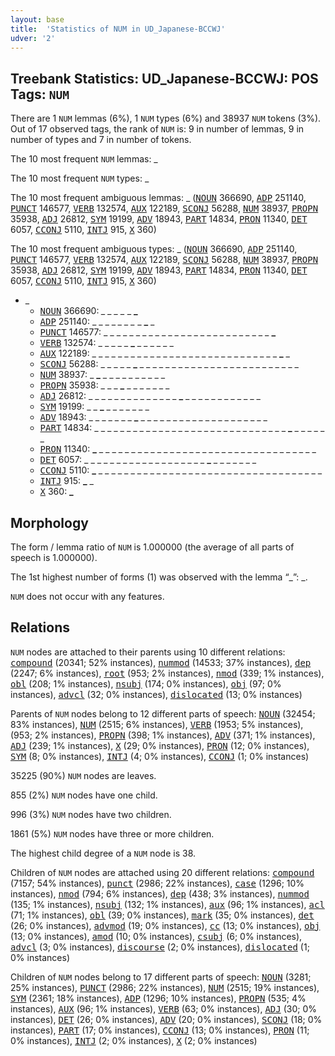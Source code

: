 ```yaml
---
layout: base
title:  'Statistics of NUM in UD_Japanese-BCCWJ'
udver: '2'
---
```


## Treebank Statistics: UD_Japanese-BCCWJ: POS Tags: `NUM`

There are 1 `NUM` lemmas (6%), 1 `NUM` types (6%) and 38937 `NUM` tokens (3%).
Out of 17 observed tags, the rank of `NUM` is: 9 in number of lemmas, 9 in number of types and 7 in number of tokens.

The 10 most frequent `NUM` lemmas: _

The 10 most frequent `NUM` types:  _

The 10 most frequent ambiguous lemmas: _ (<tt><a href="ja_bccwj-pos-NOUN.html">NOUN</a></tt> 366690, <tt><a href="ja_bccwj-pos-ADP.html">ADP</a></tt> 251140, <tt><a href="ja_bccwj-pos-PUNCT.html">PUNCT</a></tt> 146577, <tt><a href="ja_bccwj-pos-VERB.html">VERB</a></tt> 132574, <tt><a href="ja_bccwj-pos-AUX.html">AUX</a></tt> 122189, <tt><a href="ja_bccwj-pos-SCONJ.html">SCONJ</a></tt> 56288, <tt><a href="ja_bccwj-pos-NUM.html">NUM</a></tt> 38937, <tt><a href="ja_bccwj-pos-PROPN.html">PROPN</a></tt> 35938, <tt><a href="ja_bccwj-pos-ADJ.html">ADJ</a></tt> 26812, <tt><a href="ja_bccwj-pos-SYM.html">SYM</a></tt> 19199, <tt><a href="ja_bccwj-pos-ADV.html">ADV</a></tt> 18943, <tt><a href="ja_bccwj-pos-PART.html">PART</a></tt> 14834, <tt><a href="ja_bccwj-pos-PRON.html">PRON</a></tt> 11340, <tt><a href="ja_bccwj-pos-DET.html">DET</a></tt> 6057, <tt><a href="ja_bccwj-pos-CCONJ.html">CCONJ</a></tt> 5110, <tt><a href="ja_bccwj-pos-INTJ.html">INTJ</a></tt> 915, <tt><a href="ja_bccwj-pos-X.html">X</a></tt> 360)

The 10 most frequent ambiguous types:  _ (<tt><a href="ja_bccwj-pos-NOUN.html">NOUN</a></tt> 366690, <tt><a href="ja_bccwj-pos-ADP.html">ADP</a></tt> 251140, <tt><a href="ja_bccwj-pos-PUNCT.html">PUNCT</a></tt> 146577, <tt><a href="ja_bccwj-pos-VERB.html">VERB</a></tt> 132574, <tt><a href="ja_bccwj-pos-AUX.html">AUX</a></tt> 122189, <tt><a href="ja_bccwj-pos-SCONJ.html">SCONJ</a></tt> 56288, <tt><a href="ja_bccwj-pos-NUM.html">NUM</a></tt> 38937, <tt><a href="ja_bccwj-pos-PROPN.html">PROPN</a></tt> 35938, <tt><a href="ja_bccwj-pos-ADJ.html">ADJ</a></tt> 26812, <tt><a href="ja_bccwj-pos-SYM.html">SYM</a></tt> 19199, <tt><a href="ja_bccwj-pos-ADV.html">ADV</a></tt> 18943, <tt><a href="ja_bccwj-pos-PART.html">PART</a></tt> 14834, <tt><a href="ja_bccwj-pos-PRON.html">PRON</a></tt> 11340, <tt><a href="ja_bccwj-pos-DET.html">DET</a></tt> 6057, <tt><a href="ja_bccwj-pos-CCONJ.html">CCONJ</a></tt> 5110, <tt><a href="ja_bccwj-pos-INTJ.html">INTJ</a></tt> 915, <tt><a href="ja_bccwj-pos-X.html">X</a></tt> 360)


* _
  * <tt><a href="ja_bccwj-pos-NOUN.html">NOUN</a></tt> 366690: <b>_</b> _ <b>_</b> <b>_</b> _ _ <b>_</b> <b>_</b> _ <b>_</b> _ <b>_</b>
  * <tt><a href="ja_bccwj-pos-ADP.html">ADP</a></tt> 251140: _ _ _ _ <b>_</b> _ _ _ <b>_</b> _ <b>_</b> _
  * <tt><a href="ja_bccwj-pos-PUNCT.html">PUNCT</a></tt> 146577: _ _ _ _ _ _ _ _ _ _ _ _ _ _ _ _ _ _ _ _ _ _ _ _ _ _ <b>_</b>
  * <tt><a href="ja_bccwj-pos-VERB.html">VERB</a></tt> 132574: _ _ _ _ _ <b>_</b> _ _ _ _ _ _
  * <tt><a href="ja_bccwj-pos-AUX.html">AUX</a></tt> 122189: _ _ _ _ _ _ _ _ _ _ _ _ _ _ _ _ _ _ _ _ _ _ _ _ _ _ _ _ _ <b>_</b> _
  * <tt><a href="ja_bccwj-pos-SCONJ.html">SCONJ</a></tt> 56288: _ _ _ _ _ <b>_</b> _ _ _ _ _ _ _ _ _ _ _ _ _ _ _ _ _ _ _ _ _ _ _ _ _
  * <tt><a href="ja_bccwj-pos-NUM.html">NUM</a></tt> 38937: _ <b>_</b> _ _ _ _ _ _ _ _ _ _
  * <tt><a href="ja_bccwj-pos-PROPN.html">PROPN</a></tt> 35938: _ _ _ <b>_</b> _ _ _ _ _ _ _
  * <tt><a href="ja_bccwj-pos-ADJ.html">ADJ</a></tt> 26812: _ _ _ _ _ _ _ _ _ _ _ _ _ _ <b>_</b> _ _ _ _ _ _ _ _ _ _ _ _
  * <tt><a href="ja_bccwj-pos-SYM.html">SYM</a></tt> 19199: _ _ <b>_</b> _ _ _ _ _ _ _
  * <tt><a href="ja_bccwj-pos-ADV.html">ADV</a></tt> 18943: _ _ _ _ _ _ _ <b>_</b> _ _ _ _ _ _ _ _ _ _ _ _ _ _ _ _ _ _ _ _
  * <tt><a href="ja_bccwj-pos-PART.html">PART</a></tt> 14834: _ _ _ _ _ _ _ _ _ _ _ _ _ _ _ _ _ _ _ _ _ _ _ _ _ _ _ _ _ _ <b>_</b> _ _ _ _ _ _
  * <tt><a href="ja_bccwj-pos-PRON.html">PRON</a></tt> 11340: <b>_</b> _ _ _ _ _ _ _ _ _ _ _ _ _ _ _ _ _ _ _ _ _ _ _ _ _ _ _ _ _ _ _ _ _ _
  * <tt><a href="ja_bccwj-pos-DET.html">DET</a></tt> 6057: _ _ _ _ _ _ _ _ _ _ _ _ _ _ _ _ _ _ _ <b>_</b> _ _ _ _ _ _ _
  * <tt><a href="ja_bccwj-pos-CCONJ.html">CCONJ</a></tt> 5110: <b>_</b> _ _ _ _ _ _ _ _ _ _ _ _ _ _ _ _ _ _ _ _ _ _ _ _ _ _ _ _ _ _ _ _ _ _ _
  * <tt><a href="ja_bccwj-pos-INTJ.html">INTJ</a></tt> 915: <b>_</b> _
  * <tt><a href="ja_bccwj-pos-X.html">X</a></tt> 360: <b>_</b>

## Morphology

The form / lemma ratio of `NUM` is 1.000000 (the average of all parts of speech is 1.000000).

The 1st highest number of forms (1) was observed with the lemma “_”: _.

`NUM` does not occur with any features.


## Relations

`NUM` nodes are attached to their parents using 10 different relations: <tt><a href="ja_bccwj-dep-compound.html">compound</a></tt> (20341; 52% instances), <tt><a href="ja_bccwj-dep-nummod.html">nummod</a></tt> (14533; 37% instances), <tt><a href="ja_bccwj-dep-dep.html">dep</a></tt> (2247; 6% instances), <tt><a href="ja_bccwj-dep-root.html">root</a></tt> (953; 2% instances), <tt><a href="ja_bccwj-dep-nmod.html">nmod</a></tt> (339; 1% instances), <tt><a href="ja_bccwj-dep-obl.html">obl</a></tt> (208; 1% instances), <tt><a href="ja_bccwj-dep-nsubj.html">nsubj</a></tt> (174; 0% instances), <tt><a href="ja_bccwj-dep-obj.html">obj</a></tt> (97; 0% instances), <tt><a href="ja_bccwj-dep-advcl.html">advcl</a></tt> (32; 0% instances), <tt><a href="ja_bccwj-dep-dislocated.html">dislocated</a></tt> (13; 0% instances)

Parents of `NUM` nodes belong to 12 different parts of speech: <tt><a href="ja_bccwj-pos-NOUN.html">NOUN</a></tt> (32454; 83% instances), <tt><a href="ja_bccwj-pos-NUM.html">NUM</a></tt> (2515; 6% instances), <tt><a href="ja_bccwj-pos-VERB.html">VERB</a></tt> (1953; 5% instances),  (953; 2% instances), <tt><a href="ja_bccwj-pos-PROPN.html">PROPN</a></tt> (398; 1% instances), <tt><a href="ja_bccwj-pos-ADV.html">ADV</a></tt> (371; 1% instances), <tt><a href="ja_bccwj-pos-ADJ.html">ADJ</a></tt> (239; 1% instances), <tt><a href="ja_bccwj-pos-X.html">X</a></tt> (29; 0% instances), <tt><a href="ja_bccwj-pos-PRON.html">PRON</a></tt> (12; 0% instances), <tt><a href="ja_bccwj-pos-SYM.html">SYM</a></tt> (8; 0% instances), <tt><a href="ja_bccwj-pos-INTJ.html">INTJ</a></tt> (4; 0% instances), <tt><a href="ja_bccwj-pos-CCONJ.html">CCONJ</a></tt> (1; 0% instances)

35225 (90%) `NUM` nodes are leaves.

855 (2%) `NUM` nodes have one child.

996 (3%) `NUM` nodes have two children.

1861 (5%) `NUM` nodes have three or more children.

The highest child degree of a `NUM` node is 38.

Children of `NUM` nodes are attached using 20 different relations: <tt><a href="ja_bccwj-dep-compound.html">compound</a></tt> (7157; 54% instances), <tt><a href="ja_bccwj-dep-punct.html">punct</a></tt> (2986; 22% instances), <tt><a href="ja_bccwj-dep-case.html">case</a></tt> (1296; 10% instances), <tt><a href="ja_bccwj-dep-nmod.html">nmod</a></tt> (794; 6% instances), <tt><a href="ja_bccwj-dep-dep.html">dep</a></tt> (438; 3% instances), <tt><a href="ja_bccwj-dep-nummod.html">nummod</a></tt> (135; 1% instances), <tt><a href="ja_bccwj-dep-nsubj.html">nsubj</a></tt> (132; 1% instances), <tt><a href="ja_bccwj-dep-aux.html">aux</a></tt> (96; 1% instances), <tt><a href="ja_bccwj-dep-acl.html">acl</a></tt> (71; 1% instances), <tt><a href="ja_bccwj-dep-obl.html">obl</a></tt> (39; 0% instances), <tt><a href="ja_bccwj-dep-mark.html">mark</a></tt> (35; 0% instances), <tt><a href="ja_bccwj-dep-det.html">det</a></tt> (26; 0% instances), <tt><a href="ja_bccwj-dep-advmod.html">advmod</a></tt> (19; 0% instances), <tt><a href="ja_bccwj-dep-cc.html">cc</a></tt> (13; 0% instances), <tt><a href="ja_bccwj-dep-obj.html">obj</a></tt> (13; 0% instances), <tt><a href="ja_bccwj-dep-amod.html">amod</a></tt> (10; 0% instances), <tt><a href="ja_bccwj-dep-csubj.html">csubj</a></tt> (6; 0% instances), <tt><a href="ja_bccwj-dep-advcl.html">advcl</a></tt> (3; 0% instances), <tt><a href="ja_bccwj-dep-discourse.html">discourse</a></tt> (2; 0% instances), <tt><a href="ja_bccwj-dep-dislocated.html">dislocated</a></tt> (1; 0% instances)

Children of `NUM` nodes belong to 17 different parts of speech: <tt><a href="ja_bccwj-pos-NOUN.html">NOUN</a></tt> (3281; 25% instances), <tt><a href="ja_bccwj-pos-PUNCT.html">PUNCT</a></tt> (2986; 22% instances), <tt><a href="ja_bccwj-pos-NUM.html">NUM</a></tt> (2515; 19% instances), <tt><a href="ja_bccwj-pos-SYM.html">SYM</a></tt> (2361; 18% instances), <tt><a href="ja_bccwj-pos-ADP.html">ADP</a></tt> (1296; 10% instances), <tt><a href="ja_bccwj-pos-PROPN.html">PROPN</a></tt> (535; 4% instances), <tt><a href="ja_bccwj-pos-AUX.html">AUX</a></tt> (96; 1% instances), <tt><a href="ja_bccwj-pos-VERB.html">VERB</a></tt> (63; 0% instances), <tt><a href="ja_bccwj-pos-ADJ.html">ADJ</a></tt> (30; 0% instances), <tt><a href="ja_bccwj-pos-DET.html">DET</a></tt> (26; 0% instances), <tt><a href="ja_bccwj-pos-ADV.html">ADV</a></tt> (20; 0% instances), <tt><a href="ja_bccwj-pos-SCONJ.html">SCONJ</a></tt> (18; 0% instances), <tt><a href="ja_bccwj-pos-PART.html">PART</a></tt> (17; 0% instances), <tt><a href="ja_bccwj-pos-CCONJ.html">CCONJ</a></tt> (13; 0% instances), <tt><a href="ja_bccwj-pos-PRON.html">PRON</a></tt> (11; 0% instances), <tt><a href="ja_bccwj-pos-INTJ.html">INTJ</a></tt> (2; 0% instances), <tt><a href="ja_bccwj-pos-X.html">X</a></tt> (2; 0% instances)

